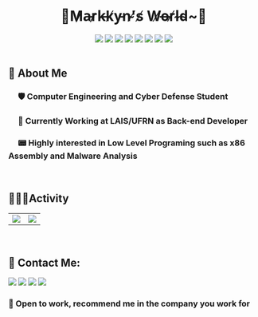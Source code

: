 <h1 align="center">🌵M̷a̵r̷k̶k̸y̵n̴'̸s̸  W̸o̶r̸l̴d̴~🌴</h1>
<div align="center">
<img id="C" src="https://img.shields.io/badge/C-00599C?style=for-the-badge&logo=c&logoColor=white"/>
<img id="CPP" src="https://img.shields.io/badge/C-00599C?style=for-the-badge&logo=cpp&logoColor=white"/>
<img id="x86" src="https://img.shields.io/badge/x86 Assembly-252526?style=for-the-badge"/>
<img id="LUA" src="https://img.shields.io/badge/lua-%232C2D72.svg?style=for-the-badge&logo=lua&logoColor=white"/>
<img id="CSharp" src="https://img.shields.io/badge/C%23-239120?style=for-the-badge&logo=c-sharp&logoColor=white"/>
<img id="Linux" src="https://img.shields.io/badge/Linux-E34F26?style=for-the-badge&logo=linux&logoColor=black"/>
<img id="Python" src="https://img.shields.io/badge/Python-3776AB?style=for-the-badge&logo=python&logoColor=white"/>
<img id="Django" src="https://img.shields.io/badge/Django-092E20?style=for-the-badge&logo=django&logoColor=white" />
</div>
<br/>
<h2><strong>🦥 About Me</strong></h2>
<h3>&nbsp&nbsp&nbsp&nbsp&nbsp🛡️
    <strong>Computer Engineering</strong>
    and
    <strong>Cyber Defense</strong>
    Student
</h3>
<h3>&nbsp&nbsp&nbsp&nbsp&nbsp🔎 Currently Working at <strong>LAIS/UFRN</strong> as <strong>Back-end Developer</strong></h3>
<h3>&nbsp&nbsp&nbsp&nbsp&nbsp📟 Highly interested in <strong>Low Level Programing</strong> such as <strong>x86 Assembly and Malware Analysis</strong></h3>

<br/>
<h2><strong>👨🏽‍💻Activity</strong></h2>
<table border="0">
 <tr>
    <td>
    <img src="https://metrics.lecoq.io/markkyn?template=classic&base.skip=true&base.header=0&base.activity=0&base.community=0&base.repositories=0&base.metadata=0&isocalendar=1&base=header%2C%20activity%2C%20community%2C%20repositories%2C%20metadata&base.indepth=false&base.hireable=false&base.skip=true&isocalendar=false&isocalendar.duration=half-year&config.timezone=America%2FFortaleza">
    </td>
    <td><b style="font-size:30px">
    <img src="https://github-readme-stats.vercel.app/api?username=markkyn&theme=aura&hide=contribs"/></b></td>
 </tr>
</table>
<br/>
<h2><strong>💌 Contact Me:</strong></h2>
<div>
<img id="GMAIL" src="https://img.shields.io/badge/Gmail-D14836?style=for-the-badge&logo=gmail&logoColor=white"/>
<img id="Linkedin" src="https://img.shields.io/badge/LinkedIn-0077B5?style=for-the-badge&logo=linkedin&logoColor=white"/>
<img id="BattleNET" src="https://img.shields.io/badge/Battle.net-000?style=for-the-badge&logo=battle.net&logoColor=148EFF">
<img id="Discord" src="https://img.shields.io/badge/Discord-5865F2?style=for-the-badge&logo=discord&logoColor=white"/>
</div>

<h3>💓 Open to work, recommend me in the company you work for</h3>
